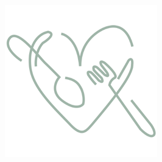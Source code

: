 <div align="center">
  <a href="http://typeorm.io/">
    <img src="https://github.com/crofoot/snuggrub/raw/master/resources/icon.png" width="400" height="400">
  </a>
</div>

